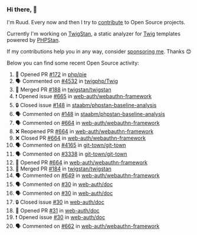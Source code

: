 ### Hi there, 👋

I'm Ruud. Every now and then I try to [contribute](https://github.com/pulls?q=+is%3Apr+author%3Aruudk+archived%3Afalse+is%3Apublic+) to Open Source projects.

Currently I'm working on [TwigStan](https://github.com/twigstan), a static analyzer for [Twig](https://twig.symfony.com/) templates powered by [PHPStan](https://phpstan.org/).

If my contributions help you in any way, consider [sponsoring me](https://github.com/sponsors/ruudk). Thanks 😊

Below you can find some recent Open Source activity:

<!--START_SECTION:activity-->
1. 💪 Opened PR [#172](https://github.com/php/pie/pull/172) in [php/pie](https://github.com/php/pie)
2. 🗣 Commented on [#4532](https://github.com/twigphp/Twig/issues/4532#issuecomment-2573171612) in [twigphp/Twig](https://github.com/twigphp/Twig)
3. 🎉 Merged PR [#188](https://github.com/twigstan/twigstan/pull/188) in [twigstan/twigstan](https://github.com/twigstan/twigstan)
4. ❗ Opened issue [#665](https://github.com/web-auth/webauthn-framework/issues/665) in [web-auth/webauthn-framework](https://github.com/web-auth/webauthn-framework)
5. 🔒 Closed issue [#148](https://github.com/staabm/phpstan-baseline-analysis/issues/148) in [staabm/phpstan-baseline-analysis](https://github.com/staabm/phpstan-baseline-analysis)
6. 🗣 Commented on [#148](https://github.com/staabm/phpstan-baseline-analysis/issues/148#issuecomment-2547701648) in [staabm/phpstan-baseline-analysis](https://github.com/staabm/phpstan-baseline-analysis)
7. 🗣 Commented on [#664](https://github.com/web-auth/webauthn-framework/pull/664#issuecomment-2547695751) in [web-auth/webauthn-framework](https://github.com/web-auth/webauthn-framework)
8. ❌ Reopened PR [#664](https://github.com/web-auth/webauthn-framework/pull/664) in [web-auth/webauthn-framework](https://github.com/web-auth/webauthn-framework)
9. ❌ Closed PR [#664](https://github.com/web-auth/webauthn-framework/pull/664) in [web-auth/webauthn-framework](https://github.com/web-auth/webauthn-framework)
10. 🗣 Commented on [#4165](https://github.com/git-town/git-town/issues/4165#issuecomment-2547694536) in [git-town/git-town](https://github.com/git-town/git-town)
11. 🗣 Commented on [#3338](https://github.com/git-town/git-town/issues/3338#issuecomment-2547689013) in [git-town/git-town](https://github.com/git-town/git-town)
12. 💪 Opened PR [#664](https://github.com/web-auth/webauthn-framework/pull/664) in [web-auth/webauthn-framework](https://github.com/web-auth/webauthn-framework)
13. 🎉 Merged PR [#184](https://github.com/twigstan/twigstan/pull/184) in [twigstan/twigstan](https://github.com/twigstan/twigstan)
14. 🗣 Commented on [#649](https://github.com/web-auth/webauthn-framework/issues/649#issuecomment-2544875920) in [web-auth/webauthn-framework](https://github.com/web-auth/webauthn-framework)
15. 🗣 Commented on [#30](https://github.com/web-auth/doc/issues/30#issuecomment-2544874190) in [web-auth/doc](https://github.com/web-auth/doc)
16. 🗣 Commented on [#30](https://github.com/web-auth/doc/issues/30#issuecomment-2541609636) in [web-auth/doc](https://github.com/web-auth/doc)
17. 🔒 Closed issue [#30](https://github.com/web-auth/doc/issues/30) in [web-auth/doc](https://github.com/web-auth/doc)
18. 💪 Opened PR [#31](https://github.com/web-auth/doc/pull/31) in [web-auth/doc](https://github.com/web-auth/doc)
19. ❗ Opened issue [#30](https://github.com/web-auth/doc/issues/30) in [web-auth/doc](https://github.com/web-auth/doc)
20. 🗣 Commented on [#662](https://github.com/web-auth/webauthn-framework/pull/662#issuecomment-2541133880) in [web-auth/webauthn-framework](https://github.com/web-auth/webauthn-framework)
<!--END_SECTION:activity-->
